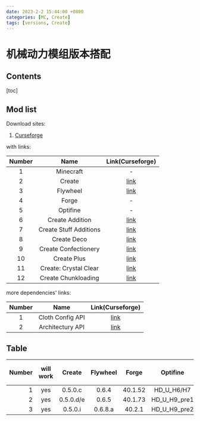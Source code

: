 ```yaml
---
date: 2023-2-2 15:44:00 +0800
categories: [MC, Create]
tags: [versions, Create]
---
```




# 机械动力模组版本搭配

## Contents

[toc]

## Mod list

Download sites:

1. [Curseforge](https://www.curseforge.com/minecraft/mc-mods)



with links:

| Number | Name | Link(Curseforge) |
|:---:|:---:|:---:|
|1| Minecraft | - |
|2| Create | [link](https://www.curseforge.com/minecraft/mc-mods/create) |
|3| Flywheel | [link](https://www.curseforge.com/minecraft/mc-mods/flywheel) |
|4| Forge | - |
|5| Optifine | - |
|6| Create Addition | [link](https://www.curseforge.com/minecraft/mc-mods/createaddition) |
|7| Create Stuff Additions | [link](https://www.curseforge.com/minecraft/mc-mods/create-stuff-additions) |
|8| Create Deco | [link](https://www.curseforge.com/minecraft/mc-mods/create-deco) |
|9| Create Confectionery | [link](https://www.curseforge.com/minecraft/mc-mods/create-confectionery) |
|10| Create Plus | [link](https://www.curseforge.com/minecraft/mc-mods/create-plus) |
|11| Create: Crystal Clear | [link](https://www.curseforge.com/minecraft/mc-mods/create-crystal-clear) |
|12| Create Chunkloading | [link](https://www.curseforge.com/minecraft/mc-mods/create-chunkloading) |

more dependencies' links:

| Number |       Name       |                       Link(Curseforge)                       |
| :----: | :--------------: | :----------------------------------------------------------: |
|   1    | Cloth Config API | [link](https://www.curseforge.com/minecraft/mc-mods/cloth-config) |
|   2    | Architectury API | [link](https://www.curseforge.com/minecraft/mc-mods/architectury-api) |



## Table

| Number | will work | Create | Flywheel | Forge | Optifine | Create Addition | Create Stuff Additions | Create Deco | Create Confectionery | Create Plus | Create: Crystal Clear | Create Chunkloading | Minecraft | Cloth Config API | Architectury API |
|---:|:---:|:---:|:---:|:---:|:---:|:---:|:---:|:---:|:---:|:---:|:---:|:---:|:---:|:---:|:---:|
| 1 | yes | 0.5.0.c | 0.6.4 | 40.1.52 | HD_U_H6/H7 | 20220715a | 1.1.8 | 1.2.9 | 1.0.8 | 0.5.1 |-| - | 1.18.2 | - | - |
| 2 | yes | 0.5.0.d/e |0.6.5|40.1.73|HD_U_H9_pre1| 20220914a | 2.0.1c | 1.2.11 | 1.0.8 | 0.5.1a |0.1.2e|-|1.18.2|        -         |        -         |
| 3 | yes | 0.5.0.i |0.6.8.a|40.2.1|HD_U_H9_pre2| 20221219a | 2.0.2a | 1.2.12 | 1.0.8 | 0.5.1a |0.1.3e|1.2.1|1.18.2| 6.4.90 | 4.10.88 |

